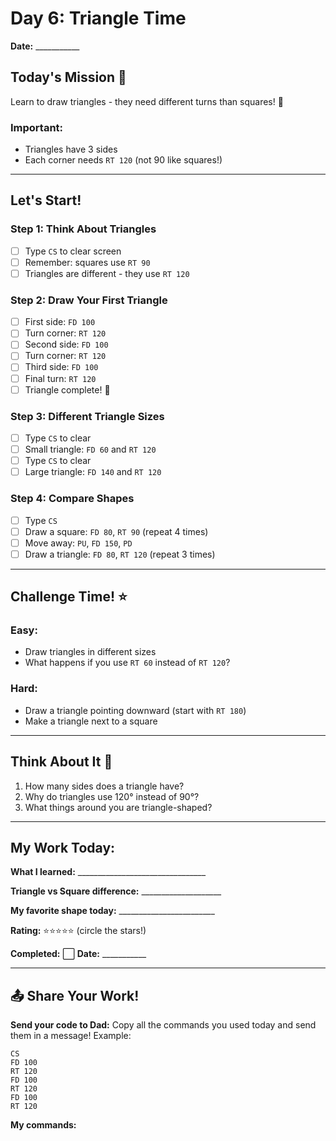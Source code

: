 # Day 6: Triangle Time

**Date:** ___________

## Today's Mission 🚀
Learn to draw triangles - they need different turns than squares! 🔺

### Important:
- Triangles have 3 sides
- Each corner needs `RT 120` (not 90 like squares!)

---

## Let's Start! 

### Step 1: Think About Triangles
- [ ] Type `CS` to clear screen
- [ ] Remember: squares use `RT 90`
- [ ] Triangles are different - they use `RT 120`

### Step 2: Draw Your First Triangle
- [ ] First side: `FD 100`
- [ ] Turn corner: `RT 120`
- [ ] Second side: `FD 100`
- [ ] Turn corner: `RT 120`
- [ ] Third side: `FD 100`
- [ ] Final turn: `RT 120`
- [ ] Triangle complete! 🎉

### Step 3: Different Triangle Sizes
- [ ] Type `CS` to clear
- [ ] Small triangle: `FD 60` and `RT 120`
- [ ] Type `CS` to clear
- [ ] Large triangle: `FD 140` and `RT 120`

### Step 4: Compare Shapes
- [ ] Type `CS`
- [ ] Draw a square: `FD 80`, `RT 90` (repeat 4 times)
- [ ] Move away: `PU`, `FD 150`, `PD`
- [ ] Draw a triangle: `FD 80`, `RT 120` (repeat 3 times)

---

## Challenge Time! ⭐

### Easy:
- Draw triangles in different sizes
- What happens if you use `RT 60` instead of `RT 120`?

### Hard:
- Draw a triangle pointing downward (start with `RT 180`)
- Make a triangle next to a square

---

## Think About It 🤔
1. How many sides does a triangle have?
2. Why do triangles use 120° instead of 90°?
3. What things around you are triangle-shaped?

---

## My Work Today:
**What I learned:** ________________________________

**Triangle vs Square difference:** ____________________

**My favorite shape today:** ________________________

**Rating:** ⭐⭐⭐⭐⭐ (circle the stars!)

**Completed:** ⬜ **Date:** ___________

---

## 📤 Share Your Work!
**Send your code to Dad:**
Copy all the commands you used today and send them in a message!
Example: 
```
CS
FD 100
RT 120
FD 100
RT 120
FD 100
RT 120
```

**My commands:** 
```








```